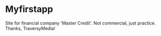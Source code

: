 # Myfirstapp
Site for financial company 'Master Credit'. Not commercial, just practice.
Thanks, TraversyMedia!